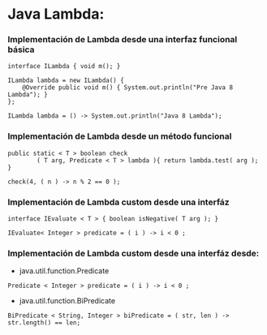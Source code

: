 # Java Lambda:

### Implementación de Lambda desde una interfaz funcional básica

```
interface ILambda { void m(); }

ILambda lambda = new ILambda() {
    @Override public void m() { System.out.println("Pre Java 8 Lambda"); }
}; 
        
ILambda lambda = () -> System.out.println("Java 8 Lambda");
```

### Implementación de Lambda desde un método funcional
```
public static < T > boolean check
        ( T arg, Predicate < T > lambda ){ return lambda.test( arg ); }
        
check(4, ( n ) -> n % 2 == 0 );
```

### Implementación de Lambda custom desde una interfáz

```
interface IEvaluate < T > { boolean isNegative( T arg ); }

IEvaluate< Integer > predicate = ( i ) -> i < 0 ;
```

### Implementación de Lambda custom desde una interfáz desde:

- java.util.function.Predicate
```
Predicate < Integer > predicate = ( i ) -> i < 0 ;
```

- java.util.function.BiPredicate
```
BiPredicate < String, Integer > biPredicate = ( str, len ) -> str.length() == len;
```

